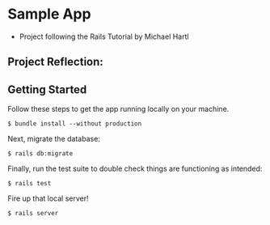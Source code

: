 # Sample App
* Project following the Rails Tutorial by Michael Hartl

## Project Reflection:

## Getting Started
Follow these steps to get the app running locally on your machine.
```
$ bundle install --without production
```
Next, migrate the database:
```
$ rails db:migrate
```
Finally, run the test suite to double check things are functioning as intended:
```
$ rails test
```
Fire up that local server!
```
$ rails server
```